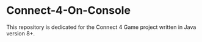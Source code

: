 # Connect-4-On-Console
This repository is dedicated for the Connect 4 Game project written in Java version 8+.
